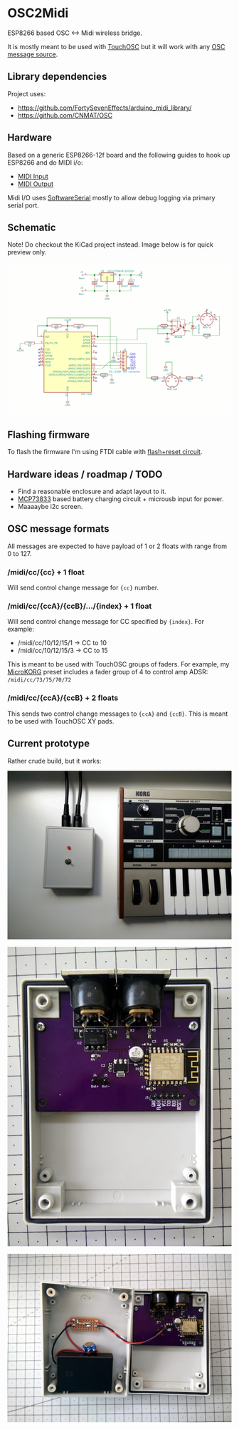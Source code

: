# OSC2Midi

ESP8266 based OSC <-> Midi wireless bridge.

It is mostly meant to be used with [TouchOSC][1] but it will work with
any [OSC message source][2].

## Library dependencies

Project uses:
  * https://github.com/FortySevenEffects/arduino_midi_library/
  * https://github.com/CNMAT/OSC

## Hardware

Based on a generic ESP8266-12f board and the following guides to hook
up ESP8266 and do MIDI i/o:

  * [MIDI Input][4]
  * [MIDI Output][3]

Midi I/O uses [SoftwareSerial][5] mostly to allow debug logging via
primary serial port.

## Schematic

Note! Do checkout the KiCad project instead. Image below is for quick preview only.

![ESP8266 OSC to MIDI](esp8266-osc-to-midi.png)

## Flashing firmware

To flash the firmware I'm using FTDI cable with [flash+reset circuit][8].

## Hardware ideas / roadmap / TODO

  * Find a reasonable enclosure and adapt layout to it.
  * [MCP73833][7] based battery charging circuit + microusb input for power.
  * Maaaaybe i2c screen.

## OSC message formats

All messages are expected to have payload of 1 or 2 floats with range
from 0 to 127.

### /midi/cc/{cc} + 1 float

Will send control change message for `{cc}` number.

### /midi/cc/{ccA}/{ccB}/.../{index} + 1 float

Will send control change message for CC specified by `{index}`. For
example:

  * /midi/cc/10/12/15/1 -> CC to 10
  * /midi/cc/10/12/15/3 -> CC to 15

This is meant to be used with TouchOSC groups of faders. For example,
my [MicroKORG][6] preset includes a fader group of 4 to control
amp ADSR: `/midi/cc/73/75/70/72`

### /midi/cc/{ccA}/{ccB} + 2 floats

This sends two control change messages to `{ccA}` and `{ccB}`. This is
meant to be used with TouchOSC XY pads.

## Current prototype

Rather crude build, but it works:

![ESP8266 OSC to MIDI](1.jpg)

![ESP8266 OSC to MIDI](2.jpg)

![ESP8266 OSC to MIDI](3.jpg)


[1]: http://hexler.net/software/touchosc
[2]: https://en.wikipedia.org/wiki/Open_Sound_Control
[3]: https://www.arduino.cc/en/Tutorial/Midi
[4]: http://libremusicproduction.com/tutorials/arduino-and-midi-in
[5]: https://www.arduino.cc/en/Reference/SoftwareSerial
[6]: http://www.korg.com/us/products/synthesizers/microkorg/
[7]: https://www.microchip.com/wwwproducts/en/en027785
[8]: https://github.com/tadas-s/esp8266-autoreset
